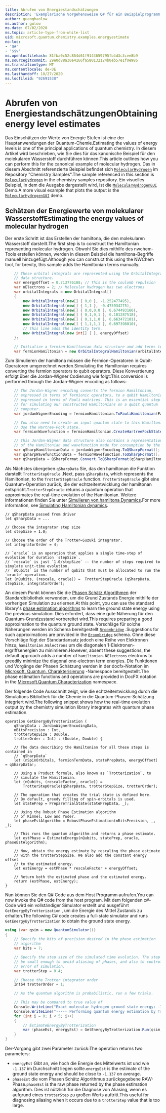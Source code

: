 ```yaml
---
title: Abrufen von Energiestandschätzungen
description: 'Exemplarische Vorgehensweise Q# für ein Beispielprogramm, mit dem die Energiepegel Werte von molekularen Wasserstoff geschätzt werden.'
author: guanghaolow
ms.author: gulow
ms.date: 07/02/2020
ms.topic: article-type-from-white-list
uid: microsoft.quantum.chemistry.examples.energyestimate
no-loc:
- 'Q#'
- '$$v'
ms.openlocfilehash: 81fba0c52c854d61f9143659795fb4d3c3cee8b9
ms.sourcegitcommit: 29e0d88a30e4166fa580132124b0eb57e1f0e986
ms.translationtype: MT
ms.contentlocale: de-DE
ms.lasthandoff: 10/27/2020
ms.locfileid: "92691538"
---
```

# <a name="obtaining-energy-level-estimates"></a><span data-ttu-id="e198a-103">Abrufen von Energiestandschätzungen</span><span class="sxs-lookup"><span data-stu-id="e198a-103">Obtaining energy level estimates</span></span>
<span data-ttu-id="e198a-104">Das Einschätzen der Werte von Energie Stufen ist eine der Hauptanwendungen der Quantum-Chemie.</span><span class="sxs-lookup"><span data-stu-id="e198a-104">Estimating the values of energy levels is one of the principal applications of quantum chemistry.</span></span> <span data-ttu-id="e198a-105">In diesem Artikel wird beschrieben, wie Sie dies für das kanonische Beispiel für den molekularen Wasserstoff durchführen können.</span><span class="sxs-lookup"><span data-stu-id="e198a-105">This article outlines how you can perform this for the canonical example of molecular hydrogen.</span></span> <span data-ttu-id="e198a-106">Das in diesem Abschnitt referenzierte Beispiel befindet sich [`MolecularHydrogen`](https://github.com/microsoft/Quantum/tree/main/samples/chemistry/MolecularHydrogen) im Repository "Chemistry Samples".</span><span class="sxs-lookup"><span data-stu-id="e198a-106">The sample referenced in this section is [`MolecularHydrogen`](https://github.com/microsoft/Quantum/tree/main/samples/chemistry/MolecularHydrogen) in the chemistry samples repository.</span></span> <span data-ttu-id="e198a-107">Ein visuelles Beispiel, in dem die Ausgabe dargestellt wird, ist die [`MolecularHydrogenGUI`](https://github.com/microsoft/Quantum/tree/main/samples/chemistry/MolecularHydrogenGUI) Demo.</span><span class="sxs-lookup"><span data-stu-id="e198a-107">A more visual example that plots the output is the [`MolecularHydrogenGUI`](https://github.com/microsoft/Quantum/tree/main/samples/chemistry/MolecularHydrogenGUI) demo.</span></span>

## <a name="estimating-the-energy-values-of-molecular-hydrogen"></a><span data-ttu-id="e198a-108">Schätzen der Energiewerte von molekularer Wasserstoff</span><span class="sxs-lookup"><span data-stu-id="e198a-108">Estimating the energy values of molecular hydrogen</span></span>

<span data-ttu-id="e198a-109">Der erste Schritt ist das Erstellen der hamiltona, die den molekularen Wasserstoff darstellt.</span><span class="sxs-lookup"><span data-stu-id="e198a-109">The first step is to construct the Hamiltonian representing molecular hydrogen.</span></span> <span data-ttu-id="e198a-110">Obwohl Sie dies mithilfe des nwchem-Tools erstellen können, werden in diesem Beispiel die hamiltona-Begriffe manuell hinzugefügt.</span><span class="sxs-lookup"><span data-stu-id="e198a-110">Although you can construct this using the NWChem tool, for brevity, this sample adds the Hamiltonian terms manually.</span></span>

```csharp
    // These orbital integrals are represented using the OrbitalIntegral
    // data structure.
    var energyOffset = 0.713776188; // This is the coulomb repulsion
    var nElectrons = 2; // Molecular hydrogen has two electrons
    var orbitalIntegrals = new OrbitalIntegral[]
    {
        new OrbitalIntegral(new[] { 0,0 }, -1.252477495),
        new OrbitalIntegral(new[] { 1,1 }, -0.475934275),
        new OrbitalIntegral(new[] { 0,0,0,0 }, 0.674493166),
        new OrbitalIntegral(new[] { 0,1,0,1 }, 0.181287518),
        new OrbitalIntegral(new[] { 0,1,1,0 }, 0.663472101),
        new OrbitalIntegral(new[] { 1,1,1,1 }, 0.697398010),
        // This line adds the identity term.
        new OrbitalIntegral(new int[] { }, energyOffset)
    };

    // Initialize a fermion Hamiltonian data structure and add terms to it.
    var fermionHamiltonian = new OrbitalIntegralHamiltonian(orbitalIntegrals).ToFermionHamiltonian();
```

<span data-ttu-id="e198a-111">Zum Simulieren der hamiltona müssen die Fermion-Operatoren in Qubit-Operatoren umgerechnet werden.</span><span class="sxs-lookup"><span data-stu-id="e198a-111">Simulating the Hamiltonian requires converting the fermion operators to qubit operators.</span></span> <span data-ttu-id="e198a-112">Diese Konvertierung erfolgt über die Jordan-Wigner Codierung wie folgt:</span><span class="sxs-lookup"><span data-stu-id="e198a-112">This conversion is performed through the Jordan-Wigner encoding as follows:</span></span>

```csharp
    // The Jordan-Wigner encoding converts the fermion Hamiltonian, 
    // expressed in terms of fermionic operators, to a qubit Hamiltonian,
    // expressed in terms of Pauli matrices. This is an essential step
    // for simulating our constructed Hamiltonians on a qubit quantum
    // computer.
    var jordanWignerEncoding = fermionHamiltonian.ToPauliHamiltonian(Pauli.QubitEncoding.JordanWigner);

    // You also need to create an input quantum state to this Hamiltonian.
    // Use the Hartree-Fock state.
    var fermionWavefunction = fermionHamiltonian.CreateHartreeFockState(nElectrons);

    // This Jordan-Wigner data structure also contains a representation 
    // of the Hamiltonian and wavefunction made for consumption by the Q# operations.
    var qSharpHamiltonianData = jordanWignerEncoding.ToQSharpFormat();
    var qSharpWavefunctionData = fermionWavefunction.ToQSharpFormat();
    var qSharpData = QSharpFormat.Convert.ToQSharpFormat(qSharpHamiltonianData, qSharpWavefunctionData);
```

<span data-ttu-id="e198a-113">Als Nächstes übergeben `qSharpData` Sie, das den hamiltonan die Funktion darstellt `TrotterStepOracle` .</span><span class="sxs-lookup"><span data-stu-id="e198a-113">Next, pass `qSharpData`, which represents the Hamiltonian, to the `TrotterStepOracle` function.</span></span> <span data-ttu-id="e198a-114">`TrotterStepOracle` gibt eine Quantum-Operation zurück, die der echtzeitentwicklung der hamiltonan entspricht.</span><span class="sxs-lookup"><span data-stu-id="e198a-114">`TrotterStepOracle` returns a quantum operation that approximates the real-time evolution of the Hamiltonian.</span></span> <span data-ttu-id="e198a-115">Weitere Informationen finden Sie unter [Simulieren von hamiltona Dynamics](xref:microsoft.quantum.chemistry.concepts.simulationalgorithms).</span><span class="sxs-lookup"><span data-stu-id="e198a-115">For more information, see [Simulating Hamiltonian dynamics](xref:microsoft.quantum.chemistry.concepts.simulationalgorithms).</span></span>

```qsharp
// qSharpData passed from driver
let qSharpData = ... 

// Choose the integrator step size
let stepSize = 1.0;

// Choose the order of the Trotter—Suzuki integrator.
let integratorOrder = 4;

// `oracle` is an operation that applies a single time-step of evolution for duration `stepSize`.
// `rescale` is just `1.0/stepSize` -- the number of steps required to simulate unit-time evolution.
// `nQubits` is the number of qubits that must be allocated to run the `oracle` operation.
let (nQubits, (rescale, oracle)) =  TrotterStepOracle (qSharpData, stepSize, integratorOrder);
```

<span data-ttu-id="e198a-116">An diesem Punkt können Sie die [Phasen Schätz Algorithmen](xref:microsoft.quantum.libraries.characterization) der Standardbibliothek verwenden, um die Grund Zustands Energie mithilfe der vorherigen Simulation zu erlernen.</span><span class="sxs-lookup"><span data-stu-id="e198a-116">At this point, you can use the standard library's [phase estimation algorithms](xref:microsoft.quantum.libraries.characterization) to learn the ground state energy using the previous simulation.</span></span> <span data-ttu-id="e198a-117">Dies erfordert, dass eine gute Näherung für den Quantum-Grundzustand vorbereitet wird.</span><span class="sxs-lookup"><span data-stu-id="e198a-117">This requires preparing a good approximation to the quantum ground state.</span></span> <span data-ttu-id="e198a-118">Vorschläge für solche Näherungen werden im Schema bereitgestellt [`Broombridge`](xref:microsoft.quantum.libraries.chemistry.schema.broombridge) .</span><span class="sxs-lookup"><span data-stu-id="e198a-118">Suggestions for such approximations are provided in the [`Broombridge`](xref:microsoft.quantum.libraries.chemistry.schema.broombridge) schema.</span></span> <span data-ttu-id="e198a-119">Ohne diese Vorschläge fügt der Standardansatz jedoch eine Reihe von Elektronen hinzu, `hamiltonian.NElectrons` um die diagonalen 1-Elektronen-ergriffsenergien zu minimieren.</span><span class="sxs-lookup"><span data-stu-id="e198a-119">However, absent these suggestions, the default approach adds a number of `hamiltonian.NElectrons` electrons to greedily minimize the diagonal one-electron term energies.</span></span> <span data-ttu-id="e198a-120">Die Funktionen und Vorgänge der Phasen Schätzung werden in der docfx-Notation im [Microsoft. Quantum. Charakterisierung](xref:Microsoft.Quantum.Characterization) -Namespace bereitgestellt.</span><span class="sxs-lookup"><span data-stu-id="e198a-120">The phase estimation functions and operations are provided in DocFX notation in the [Microsoft.Quantum.Characterization](xref:Microsoft.Quantum.Characterization) namespace.</span></span>

<span data-ttu-id="e198a-121">Der folgende Code Ausschnitt zeigt, wie die echtzeitentwicklung durch die Simulations Bibliothek für die Chemie in die Quantum-Phasen-Schätzung integriert wird.</span><span class="sxs-lookup"><span data-stu-id="e198a-121">The following snippet shows how the real-time evolution output by the chemistry simulation library integrates with quantum phase estimation.</span></span>

```qsharp
operation GetEnergyByTrotterization (
    qSharpData : JordanWignerEncodingData, 
    nBitsPrecision : Int, 
    trotterStepSize : Double, 
    trotterOrder : Int) : (Double, Double) {
    
    // The data describing the Hamiltonian for all these steps is contained in
    // `qSharpData`
    let (nSpinOrbitals, fermionTermData, statePrepData, energyOffset) = qSharpData!;
    
    // Using a Product formula, also known as `Trotterization`, to
    // simulate the Hamiltonian.
    let (nQubits, (rescaleFactor, oracle)) = 
        TrotterStepOracle(qSharpData, trotterStepSize, trotterOrder);
    
    // The operation that creates the trial state is defined here.
    // By default, greedy filling of spin-orbitals is used.
    let statePrep = PrepareTrialState(statePrepData, _);
    
    // Using the Robust Phase Estimation algorithm
    // of Kimmel, Low and Yoder.
    let phaseEstAlgorithm = RobustPhaseEstimation(nBitsPrecision, _, _);
    
    // This runs the quantum algorithm and returns a phase estimate.
    let estPhase = EstimateEnergy(nQubits, statePrep, oracle, phaseEstAlgorithm);
    
    // Now, obtain the energy estimate by rescaling the phase estimate
    // with the trotterStepSize. We also add the constant energy offset
    // to the estimated energy.
    let estEnergy = estPhase * rescaleFactor + energyOffset;
    
    // Return both the estimated phase and the estimated energy.
    return (estPhase, estEnergy);
}
```

<span data-ttu-id="e198a-122">Nun können Sie den Q# Code aus dem Host Programm aufrufen.</span><span class="sxs-lookup"><span data-stu-id="e198a-122">You can now invoke the Q# code from the host program.</span></span> <span data-ttu-id="e198a-123">Mit dem folgenden c#-Code wird ein vollständiger Simulator erstellt und ausgeführt `GetEnergyByTrotterization` , um die Energie des Mittel Zustands zu erhalten.</span><span class="sxs-lookup"><span data-stu-id="e198a-123">The following C# code creates a full-state simulator and runs `GetEnergyByTrotterization` to obtain the ground state energy.</span></span>

```csharp
using (var qsim = new QuantumSimulator())
{
    // Specify the bits of precision desired in the phase estimation 
    // algorithm
    var bits = 7;

    // Specify the step size of the simulated time evolution. The step size needs to
    // be small enough to avoid aliasing of phases, and also to control the
    // error of simulation.
    var trotterStep = 0.4;

    // Choose the Trotter integrator order
    Int64 trotterOrder = 1;

    // As the quantum algorithm is probabilistic, run a few trials.

    // This may be compared to true value of
    Console.WriteLine("Exact molecular hydrogen ground state energy: -1.137260278.\n");
    Console.WriteLine("----- Performing quantum energy estimation by Trotter simulation algorithm");
    for (int i = 0; i < 5; i++)
    {
        // EstimateEnergyByTrotterization
        var (phaseEst, energyEst) = GetEnergyByTrotterization.Run(qsim, qSharpData, bits, trotterStep, trotterOrder).Result;
    }
}
```

<span data-ttu-id="e198a-124">Der-Vorgang gibt zwei Parameter zurück:</span><span class="sxs-lookup"><span data-stu-id="e198a-124">The operation returns two parameters:</span></span> 

- <span data-ttu-id="e198a-125">`energyEst` Gibt an, wie hoch die Energie des Mittelwerts ist und wie `-1.137` im Durchschnitt liegen sollte.</span><span class="sxs-lookup"><span data-stu-id="e198a-125">`energyEst` is the estimate of the ground state energy and should be close to `-1.137` on average.</span></span> 
- <span data-ttu-id="e198a-126">`phaseEst` die vom Phasen Schätz Algorithmus zurückgegebene RAW-Phase.</span><span class="sxs-lookup"><span data-stu-id="e198a-126">`phaseEst` is the raw phase returned by the phase estimation algorithm.</span></span> <span data-ttu-id="e198a-127">Dies ist nützlich für die Diagnose von Aliasing, wenn es aufgrund eines `trotterStep` zu großen Werts auftritt.</span><span class="sxs-lookup"><span data-stu-id="e198a-127">This useful for diagnosing aliasing when it occurs due to a `trotterStep` value that is too large.</span></span>
